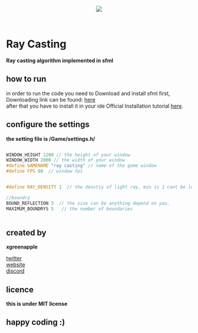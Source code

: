 <p align="center">
  <img src="https://github.com/xgreenapple/sfml-raycasting/blob/main/preview.gif"/>
</p> <br>


# Ray Casting
**Ray casting algorithm implemented in sfml**

## how to run
in order to run the code you need to Download and install sfml first,
Downloading link can be found: [here](https://www.sfml-dev.org/download.php) <br> 
after that you have to install it in your ide
Official Installation tutorial [here](https://www.sfml-dev.org/tutorials/2.5/start-osx.php). <br>

## configure the settings
**the setting file is /Game/settings.h/**

```cpp

WINDOW_HEIGHT 1200 // the height of your window
WINDOW_WIDTH 2000 // the width of your window
#define GAMENAME "ray casting" // name of the game window
#define FPS 60  // window fps


#define RAY_DENSITY 1  // the denstiy of light ray, min is 1 cant be lower than 1

//boundry
BOUND_REFLECTION 3  // the size can be anything depend on you, 
MAXIMUM_BOUNDRYS 5   // the number of boundaries
  
```

## created by
**xgreenapple** <br>

[twitter](https://twitter.com/0xgreenapple) <br>
[website](https://greenapple.one) <br>
[discord](https://discord.gg/wC37kY3qwH) <br>

## licence 
**this is under MIT license**
## **happy coding :)**

